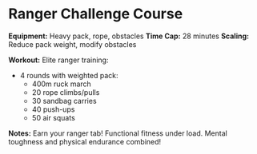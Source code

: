 # Ranger Challenge Course

**Equipment:** Heavy pack, rope, obstacles
**Time Cap:** 28 minutes
**Scaling:** Reduce pack weight, modify obstacles

**Workout:**
Elite ranger training:
- 4 rounds with weighted pack:
  - 400m ruck march
  - 20 rope climbs/pulls
  - 30 sandbag carries
  - 40 push-ups
  - 50 air squats

**Notes:** Earn your ranger tab! Functional fitness under load. Mental toughness and physical endurance combined!